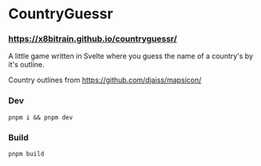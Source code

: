 # CountryGuessr

### https://x8bitrain.github.io/countryguessr/

A little game written in Svelte where you guess the name of a country's by it's outline. 

Country outlines from https://github.com/djaiss/mapsicon/

### Dev
`pnpm i && pnpm dev`

### Build
`pnpm build`
